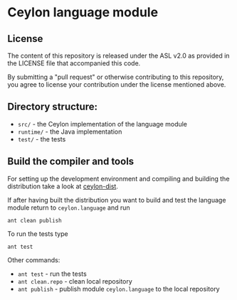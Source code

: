 Ceylon language module
======================

License
-------

The content of this repository is released under the ASL v2.0
as provided in the LICENSE file that accompanied this code.

By submitting a "pull request" or otherwise contributing to this repository, you
agree to license your contribution under the license mentioned above.

Directory structure:
--------------------

* `src/`          - the Ceylon implementation of the 
                   language module
* `runtime/`      - the Java implementation
* `test/`         - the tests

Build the compiler and tools
----------------------------

For setting up the development environment and compiling and building the distribution
take a look at [ceylon-dist](https://github.com/ceylon/ceylon-dist#ceylon-distribution).

If after having built the distribution you want to build and test the language module
return to `ceylon.language` and run

    ant clean publish
    
To run the tests type

    ant test

Other commands:

* `ant test`         - run the tests         
* `ant clean.repo`   - clean local repository
* `ant publish`      - publish module `ceylon.language` 
                       to the local repository
